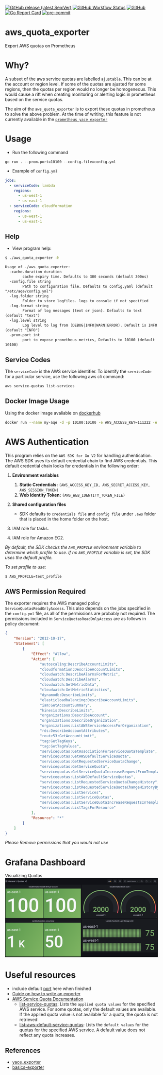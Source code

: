 [![GitHub release (latest SemVer)](https://img.shields.io/github/v/release/emylincon/aws_quota_exporter?sort=semver&style=for-the-badge)](https://github.com/emylincon/aws_quota_exporter/releases)
[![GitHub Workflow Status](https://img.shields.io/github/actions/workflow/status/emylincon/aws_quota_exporter/go.yml?branch=main&style=for-the-badge)](https://github.com/emylincon/aws_quota_exporter/actions)
[![GitHub](https://img.shields.io/github/license/emylincon/aws_quota_exporter?style=for-the-badge)](https://github.com/emylincon/aws_quota_exporter/blob/main/LICENSE)
[![Go Report Card](https://goreportcard.com/badge/github.com/emylincon/aws_quota_exporter?style=for-the-badge)](https://goreportcard.com/report/github.com/emylincon/aws_quota_exporter)
[![pre-commit](https://img.shields.io/badge/pre--commit-enabled-brightgreen?logo=pre-commit&logoColor=white&style=for-the-badge)](https://github.com/pre-commit/pre-commit)
# aws_quota_exporter
Export AWS quotas on Prometheus

# Why?
A subset of the aws service quotas are labelled `ajustable`. This can be at the account or region level. If some of the quotas are ajusted for some regions, then the quotas per region would no longer be homogeneous. This would cause a rift when creating monitoring or alerting logic in prometheus based on the service quotas.

The aim of the `aws_quota_exporter` is to export these quotas in prometheus to solve the above problem. At the time of writing, this feature is not currently available in the [`prometheus yace exporter`](https://github.com/nerdswords/yet-another-cloudwatch-exporter/issues/138)

# Usage
* Run the following command
```
go run . --prom.port=10100 --config.file=config.yml
```
* Example of `config.yml`
```yaml
jobs:
  - serviceCode: lambda
    regions:
      - us-west-1
      - us-east-1
  - serviceCode: cloudformation
    regions:
      - us-west-1
      - us-east-1
```
## Help
* View program help:
```bash
$ ./aws_quota_exporter -h
```
```
Usage of ./aws_quota_exporter:
  -cache.duration duration
        cache expiry time. Defaults to 300 seconds (default 300ns)
  -config.file string
        Path to configuration file. Defaults to config.yaml (default "/etc/aqe/config.yml")
  -log.folder string
        Folder to store logfiles. logs to console if not specified
  -log.format string
        Format of log messages (text or json). Defaults to text (default "text")
  -log.level string
        Log level to log from (DEBUG|INFO|WARN|ERROR). Default is INFO (default "INFO")
  -prom.port int
        port to expose prometheus metrics, Defaults to 10100 (default 10100)
```
## Service Codes
The `serviceCode` is the AWS service identifier. To identify the `serviceCode` for a particular service, use the following aws cli command:
```bash
aws service-quotas list-services
```
## Docker Image Usage
Using the docker image avaliable on [dockerhub](https://hub.docker.com/r/ugwuanyi/aqe)
```bash
docker run --name my-aqe -d -p 10100:10100 -e AWS_ACCESS_KEY=111222 -e AWS_SECRET_KEY=secret ugwuanyi/aqe:main
```
# AWS Authentication
This program relies on the `AWS SDK for Go V2` for handling authentication.
The AWS SDK uses its default credential chain to find AWS credentials. This default credential chain looks for credentials in the following order:

1. **Environment variables**
    1. **Static Credentials:** `(AWS_ACCESS_KEY_ID, AWS_SECRET_ACCESS_KEY, AWS_SESSION_TOKEN)`
    2. **Web Identity Token:** `(AWS_WEB_IDENTITY_TOKEN_FILE)`

2. **Shared configuration files**
    * SDK defaults to `credentials file` and `config file` under `.aws` folder that is placed in the home folder on the host.

3. IAM role for tasks.
4. IAM role for Amazon EC2.

*By default, the SDK checks the `AWS_PROFILE` environment variable to determine which profile to use. If no `AWS_PROFILE` variable is set, the SDK uses the default profile.*

*To set profile to use:*
```bash
$ AWS_PROFILE=test_profile
```
## AWS Permission Required
The exporter requires the AWS managed policy `ServiceQuotasReadOnlyAccess`. This also depends on the jobs specified in the `config.yml` file, as all of the permissions are probably not required. The permissions included in `ServiceQuotasReadOnlyAccess` are as follows in policy document:
```json
{
    "Version": "2012-10-17",
    "Statement": [
        {
            "Effect": "Allow",
            "Action": [
                "autoscaling:DescribeAccountLimits",
                "cloudformation:DescribeAccountLimits",
                "cloudwatch:DescribeAlarmsForMetric",
                "cloudwatch:DescribeAlarms",
                "cloudwatch:GetMetricData",
                "cloudwatch:GetMetricStatistics",
                "dynamodb:DescribeLimits",
                "elasticloadbalancing:DescribeAccountLimits",
                "iam:GetAccountSummary",
                "kinesis:DescribeLimits",
                "organizations:DescribeAccount",
                "organizations:DescribeOrganization",
                "organizations:ListAWSServiceAccessForOrganization",
                "rds:DescribeAccountAttributes",
                "route53:GetAccountLimit",
                "tag:GetTagKeys",
                "tag:GetTagValues",
                "servicequotas:GetAssociationForServiceQuotaTemplate",
                "servicequotas:GetAWSDefaultServiceQuota",
                "servicequotas:GetRequestedServiceQuotaChange",
                "servicequotas:GetServiceQuota",
                "servicequotas:GetServiceQuotaIncreaseRequestFromTemplate",
                "servicequotas:ListAWSDefaultServiceQuotas",
                "servicequotas:ListRequestedServiceQuotaChangeHistory",
                "servicequotas:ListRequestedServiceQuotaChangeHistoryByQuota",
                "servicequotas:ListServices",
                "servicequotas:ListServiceQuotas",
                "servicequotas:ListServiceQuotaIncreaseRequestsInTemplate",
                "servicequotas:ListTagsForResource"
            ],
            "Resource": "*"
        }
    ]
}
```
*Please Remove permissions that you would not use*

# Grafana Dashboard
Visualizing Quotas
![Dashboard](img/grafana.png)

# Useful resources
* include default [port](https://github.com/prometheus/prometheus/wiki/Default-port-allocations) here when finished
* [Guide on how to write an exporter](https://prometheus.io/docs/instrumenting/writing_exporters/)
* [AWS Service Quota Documentation](https://docs.aws.amazon.com/general/latest/gr/aws_service_limits.html)
    * [list-service-quotas](https://docs.aws.amazon.com/cli/latest/reference/service-quotas/list-service-quotas.html): Lists the `applied quota values` for the specified AWS service. For some quotas, only the default values are available. If the applied quota value is not available for a quota, the quota is not retrieved
    * [list-aws-default-service-quotas](https://docs.aws.amazon.com/cli/latest/reference/service-quotas/list-aws-default-service-quotas.html): Lists the `default values` for the quotas for the specified AWS service. A default value does not reflect any quota increases.

## References
* [yace_exporter](https://github.com/nerdswords/yet-another-cloudwatch-exporter/)
* [basics-exporter](https://github.com/antonputra/tutorials/blob/main/lessons/141/prometheus-nginx-exporter/)
